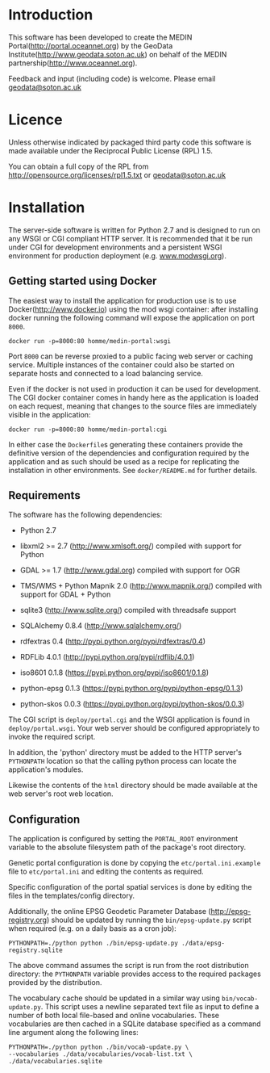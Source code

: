 # Introduction

This software has been developed to create the MEDIN
Portal(http://portal.oceannet.org) by the GeoData
Institute(http://www.geodata.soton.ac.uk) on behalf of the MEDIN
partnership(http://www.oceannet.org).

Feedback and input (including code) is welcome. Please email
geodata@soton.ac.uk

# Licence

Unless otherwise indicated by packaged third party code this software
is made available under the Reciprocal Public License (RPL) 1.5. 

You can obtain a full copy of the RPL from
http://opensource.org/licenses/rpl1.5.txt or geodata@soton.ac.uk

# Installation

The server-side software is written for Python 2.7 and is designed to
run on any WSGI or CGI compliant HTTP server. It is recommended that
it be run under CGI for development environments and a persistent WSGI
environment for production deployment (e.g. www.modwsgi.org).

## Getting started using Docker

The easiest way to install the application for production use is to
use Docker(http://www.docker.io) using the mod wsgi container: after
installing docker running the following command will expose the
application on port `8000`.

    docker run -p=8000:80 homme/medin-portal:wsgi

Port `8000` can be reverse proxied to a public facing web server or
caching service.  Multiple instances of the container could also be
started on separate hosts and connected to a load balancing service.

Even if the docker is not used in production it can be used for
development.  The CGI docker container comes in handy here as the
application is loaded on each request, meaning that changes to the
source files are immediately visible in the application:

    docker run -p=8000:80 homme/medin-portal:cgi

In either case the `Dockerfile`s generating these containers provide
the definitive version of the dependencies and configuration required
by the application and as such should be used as a recipe for
replicating the installation in other environments.  See
`docker/README.md` for further details.

## Requirements

The software has the following dependencies:

 * Python 2.7

 * libxml2 >= 2.7 (http://www.xmlsoft.org/) compiled with support for
   Python

 * GDAL >= 1.7 (http://www.gdal.org) compiled with support for OGR

 * TMS/WMS + Python Mapnik 2.0 (http://www.mapnik.org/) compiled with
   support for GDAL + Python

 * sqlite3 (http://www.sqlite.org/) compiled with threadsafe support

 * SQLAlchemy 0.8.4 (http://www.sqlalchemy.org/)

 * rdfextras 0.4 (http://pypi.python.org/pypi/rdfextras/0.4)

 * RDFLib 4.0.1 (http://pypi.python.org/pypi/rdflib/4.0.1)

 * iso8601 0.1.8 (https://pypi.python.org/pypi/iso8601/0.1.8)

 * python-epsg 0.1.3 (https://pypi.python.org/pypi/python-epsg/0.1.3)

 * python-skos 0.0.3 (https://pypi.python.org/pypi/python-skos/0.0.3)

The CGI script is `deploy/portal.cgi` and the WSGI application is
found in `deploy/portal.wsgi`. Your web server should be configured
appropriately to invoke the required script.

In addition, the 'python' directory must be added to the HTTP server's
`PYTHONPATH` location so that the calling python process can locate
the application's modules.

Likewise the contents of the `html` directory should be made available
at the web server's root web location.

## Configuration

The application is configured by setting the `PORTAL_ROOT` environment
variable to the absolute filesystem path of the package's root
directory.

Genetic portal configuration is done by copying the
`etc/portal.ini.example` file to `etc/portal.ini` and editing the
contents as required.

Specific configuration of the portal spatial services is done by
editing the files in the templates/config directory.

Additionally, the online EPSG Geodetic Parameter Database
(http://epsg-registry.org) should be updated by running the
`bin/epsg-update.py` script when required (e.g. on a daily basis as a
cron job):

    PYTHONPATH=./python python ./bin/epsg-update.py ./data/epsg-registry.sqlite

The above command assumes the script is run from the root distribution
directory: the `PYTHONPATH` variable provides access to the required
packages provided by the distribution.

The vocabulary cache should be updated in a similar way using
`bin/vocab-update.py`. This script uses a newline separated text file
as input to define a number of both local file-based and online
vocabularies. These vocabularies are then cached in a SQLite database
specified as a command line argument along the following lines:

    PYTHONPATH=./python python ./bin/vocab-update.py \
    --vocabularies ./data/vocabularies/vocab-list.txt \
    ./data/vocabularies.sqlite
